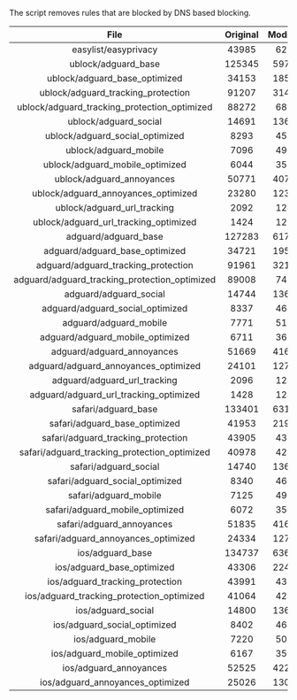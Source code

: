The script removes rules that are blocked by DNS based blocking.


| File | Original | Modified |
|:----:|:-----:|:-----:|
| easylist/easyprivacy | 43985 | 6280 |
| ublock/adguard_base | 125345 | 59726 |
| ublock/adguard_base_optimized | 34153 | 18527 |
| ublock/adguard_tracking_protection | 91207 | 31423 |
| ublock/adguard_tracking_protection_optimized | 88272 | 6809 |
| ublock/adguard_social | 14691 | 13615 |
| ublock/adguard_social_optimized | 8293 | 4598 |
| ublock/adguard_mobile | 7096 | 4927 |
| ublock/adguard_mobile_optimized | 6044 | 3527 |
| ublock/adguard_annoyances | 50771 | 40781 |
| ublock/adguard_annoyances_optimized | 23280 | 12310 |
| ublock/adguard_url_tracking | 2092 | 1241 |
| ublock/adguard_url_tracking_optimized | 1424 | 1238 |
| adguard/adguard_base | 127283 | 61762 |
| adguard/adguard_base_optimized | 34721 | 19552 |
| adguard/adguard_tracking_protection | 91961 | 32125 |
| adguard/adguard_tracking_protection_optimized | 89008 | 7497 |
| adguard/adguard_social | 14744 | 13676 |
| adguard/adguard_social_optimized | 8337 | 4642 |
| adguard/adguard_mobile | 7771 | 5100 |
| adguard/adguard_mobile_optimized | 6711 | 3694 |
| adguard/adguard_annoyances | 51669 | 41603 |
| adguard/adguard_annoyances_optimized | 24101 | 12710 |
| adguard/adguard_url_tracking | 2096 | 1246 |
| adguard/adguard_url_tracking_optimized | 1428 | 1243 |
| safari/adguard_base | 133401 | 63149 |
| safari/adguard_base_optimized | 41953 | 21982 |
| safari/adguard_tracking_protection | 43905 | 4383 |
| safari/adguard_tracking_protection_optimized | 40978 | 4238 |
| safari/adguard_social | 14740 | 13666 |
| safari/adguard_social_optimized | 8340 | 4632 |
| safari/adguard_mobile | 7125 | 4963 |
| safari/adguard_mobile_optimized | 6072 | 3558 |
| safari/adguard_annoyances | 51835 | 41694 |
| safari/adguard_annoyances_optimized | 24334 | 12780 |
| ios/adguard_base | 134737 | 63668 |
| ios/adguard_base_optimized | 43306 | 22499 |
| ios/adguard_tracking_protection | 43991 | 4391 |
| ios/adguard_tracking_protection_optimized | 41064 | 4246 |
| ios/adguard_social | 14800 | 13698 |
| ios/adguard_social_optimized | 8402 | 4646 |
| ios/adguard_mobile | 7220 | 5005 |
| ios/adguard_mobile_optimized | 6167 | 3597 |
| ios/adguard_annoyances | 52525 | 42276 |
| ios/adguard_annoyances_optimized | 25026 | 13069 |
